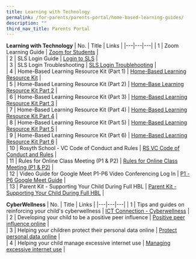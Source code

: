 ```yaml
---
title: Learning with Technology
permalink: /for-parents/parents-portal/home-based-learning-guides/
description: ""
third_nav_title: Parents Portal
---
```


**Learning with Technology**
| No. | Title | Links |
|---|---|---|
| 1 | Zoom Learning Guide | [Zoom for Students](/files/Zoom%20for%20Students.pdf)  | <br>
| 2 | SLS Login Guide | [Login to SLS](https://www.youtube.com/watch?v=5TYrh83EzIw&feature=youtu.be)  | <br>
| 3 | SLS Login Troubleshooting | [SLS Login Troublehooting](https://static.learning.moe.edu.sg/UserGuide/login-troubleshooting.html) | <br>
| 4 | Home-Based Learning Resource Kit (Part 1) | [Home-Based Learning Resource Kit](/files/Resource%20Kit%20-%20HBL.pdf) | <br>
| 5  | Home-Based Learning Resource Kit (Part 2)  | [Home-Base Learning Resource Kit Part 2](/files/Resource%20Kit%20-%20HBL%20(Part%202).pdf) | <br>
| 6 | Home-Based Learning Resource Kit (Part 3) | [Home-Based Learning Resource Kit Part 3](/files/Resource%20Kit%20-%20HBL%20(Part%203).pdf) | <br>
| 7 | Home-Based Learning Resource Kit (Part 4)  | [Home-Based Learning Resource Kit Part 4](/files/Resource%20Kit%20-%20HBL%20(Part%204).pdf) | <br>
| 8 | Home-Based Learning Resource Kit (Part 5)   | [Home-Based Learning Resource Kit Part 5](/files/Resource%20Kit%20-%20School%20Holiday%20Edition.pdf) | <br>
| 9 | Home-Based Learning Resource Kit (Part 6)  | [Home-Based Learning Resource Kit Part 6](/files/Resource%20Kit%20-%20Parent%20Kit%20-%20Back%20to%20School%20(Updated-final).pdf) | <br>
| 10 | Rosyth School - VC Code of Conduct and Rules | [RS VC Code of Conduct and Rules](/files/VC%20Code%20of%20Conduct.pdf) | <br>
| 11 | Rules for Online Class Meeting (P1 & P2)  | [Rules for Online Class Meeting (P1 & P2)](/files/Rules%20for%20Online%20Class%20Meeting%20(P1%20and%20P2).pdf) | <br>
| 12 | Video Guide for Google Meet P1-P6 Video Conferencing Log In |  [P1 - P6 Google Meet Guide](https://drive.google.com/file/d/15x7EOtHP_Khr6XAmKGeeq16DNJ_bu17F/view) | <br>
| 13  | Parent Kit - Supporting Your Child During Full HBL | [Parent Kit - Supporting Your Child During Full HBL](/files/Parent%20Kit%20-%20Supporting%20Your%20Child%20During%20Full%20HBL.pdf) | 

<p> </p>

**CyberWellness**
| No. | Title | Links |
|---|---|---|
| 1 | Tips and guides on reinforcing your child's cyberwellness | [ICT Connection - Cyberwellness](https://ictconnection.moe.edu.sg/cyber-wellness/for-parents) | <br>
| 2 | Developing your child to be a positive peer influence | [Positive peer influence online](/files/T1%20-%20Developing%20your%20child%20to%20be%20a%20positive%20peer%20influence%20online.pdf) | <br>
| 3 | Helping your children protect their personal data online | [Protect personal data online](https://rosyth-moe-edu-sg-admin.cwp.sg/qql/slot/u178/Sub%20pages/For%20Parents/Helping%20Your%20Children%20Protect%20Their%20Personal%20Data%20Online.zip) | <br>
| 4 | Helping your child manage excessive internet use | [Managing excessive internet use](https://rosyth-moe-edu-sg-admin.cwp.sg/qql/slot/u178/News%20and%20Announcments/4%20Tip%20sheet%20for%20Parents-Excessive%20Internet%20Use.pdf) |
